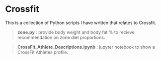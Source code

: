 # Crossfit

This is a collection of Python scripts I have written that relates to Crossfit.

> **zone.py** : provide body weight and body fat % to recieve recommendation on zone diet proportions.

> **CrossFit_Athlete_Descriptions.ipynb** : jupyter notebook to show a CrossFit Athletes profile.
